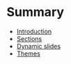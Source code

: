 # Summary

- [Introduction](./introduction.md)
- [Sections](./section.md)
- [Dynamic slides](./dynamic.md)
- [Themes](./themes.md)
